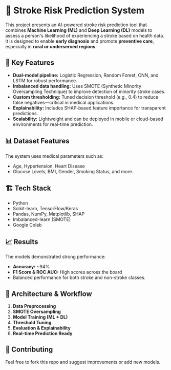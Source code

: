 # 🧠 Stroke Risk Prediction System

This project presents an AI-powered stroke risk prediction tool that combines **Machine Learning (ML)** and **Deep Learning (DL)** models to assess a person's likelihood of experiencing a stroke based on health data. It is designed to enable **early diagnosis** and promote **preventive care**, especially in **rural or underserved regions**.

## 🚀 Key Features
- **Dual-model pipeline:** Logistic Regression, Random Forest, CNN, and LSTM for robust performance.
- **Imbalanced data handling:** Uses SMOTE (Synthetic Minority Oversampling Technique) to improve detection of minority stroke cases.
- **Custom thresholding:** Tuned decision threshold (e.g., 0.4) to reduce false negatives—critical in medical applications.
- **Explainability:** Includes SHAP-based feature importance for transparent predictions.
- **Scalability:** Lightweight and can be deployed in mobile or cloud-based environments for real-time prediction.

## 📊 Dataset Features
The system uses medical parameters such as:
- Age, Hypertension, Heart Disease
- Glucose Levels, BMI, Gender, Smoking Status, and more.

## 🏗️ Tech Stack
- Python
- Scikit-learn, TensorFlow/Keras
- Pandas, NumPy, Matplotlib, SHAP
- Imbalanced-learn (SMOTE)
- Google Colab

## 📈 Results
The models demonstrated strong performance:
- **Accuracy:** ~94%
- **F1 Score & ROC AUC:** High scores across the board
- Balanced performance for both stroke and non-stroke classes.

## 🧪 Architecture & Workflow
1. **Data Preprocessing**
2. **SMOTE Oversampling**
3. **Model Training (ML + DL)**
4. **Threshold Tuning**
5. **Evaluation & Explainability**
6. **Real-time Prediction Ready**

## 🤝 Contributing
Feel free to fork this repo and suggest improvements or add new models.
